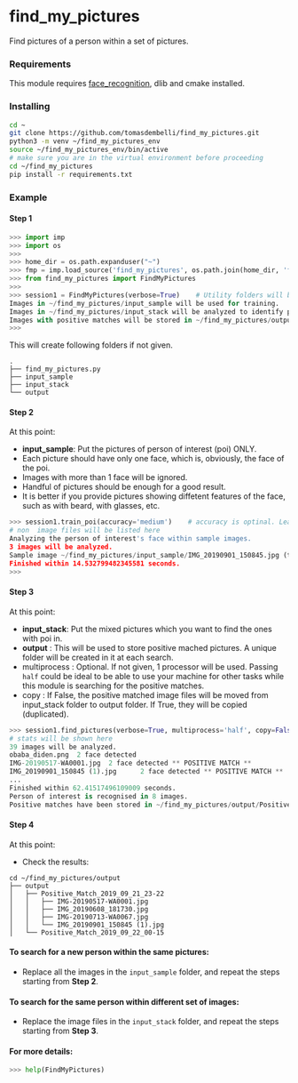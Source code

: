 # find_my_pictures
Find pictures of a person within a set of pictures. 

### Requirements
This module requires [face_recognition](https://www.google.co.uk/url?sa=t&rct=j&q=&esrc=s&source=web&cd=1&cad=rja&uact=8&ved=2ahUKEwi0qYLZuuTkAhVLQEEAHeeWBMAQFjAAegQIBhAC&url=https%3A%2F%2Fgithub.com%2Fageitgey%2Fface_recognition&usg=AOvVaw1ARIEn_v53-Z7n-ItnMaqz), dlib and cmake installed.

### Installing
```bash
cd ~
git clone https://github.com/tomasdembelli/find_my_pictures.git
python3 -m venv ~/find_my_pictures_env
source ~/find_my_pictures_env/bin/active
# make sure you are in the virtual environment before proceeding
cd ~/find_my_pictures
pip install -r requirements.txt
```

### Example
#### Step 1
```python
>>> import imp
>>> import os
>>> 
>>> home_dir = os.path.expanduser("~")
>>> fmp = imp.load_source('find_my_pictures', os.path.join(home_dir, 'find_my_pictures/find_my_pictures.py'))
>>> from find_my_pictures import FindMyPictures
>>> 
>>> session1 = FindMyPictures(verbose=True)    # Utility folders will be initialized if not given.
Images in ~/find_my_pictures/input_sample will be used for training.
Images in ~/find_my_pictures/input_stack will be analyzed to identify person of interest.
Images with positive matches will be stored in ~/find_my_pictures/output.
>>> 
```
This will create following folders if not given.
```
.
├── find_my_pictures.py
├── input_sample  
├── input_stack
└── output
```
#### Step 2
At this point:
- **input_sample**: Put the pictures of person of interest (poi) ONLY.
- Each picture should have only one face, which is, obviously, the face of the poi.
- Images with more than 1 face will be ignored.
- Handful of pictures should be enough for a good result.
- It is better if you provide pictures showing diffetent features of the face, such as with beard, with glasses, etc.

```python
>>> session1.train_poi(accuracy='medium')    # accuracy is optinal. Leaving blank will still give reasonable results.
# non  image files will be listed here
Analyzing the person of interest's face within sample images.
3 images will be analyzed.
Sample image ~/find_my_pictures/input_sample/IMG_20190901_150845.jpg (training data) can't contain more than 1 face.
Finished within 14.532799482345581 seconds.
>>> 
```
#### Step 3
At this point:
- **input_stack**:  Put the mixed pictures which you want to find the ones with poi in.
- **output**      : This will be used to store positive mached pictures. A unique folder will be created in it at each search.
- multiprocess  :   Optional. If not given, 1 processor will be used. Passing `half` could be ideal to be able to use your machine for other tasks while this module is searching for the positive matches. 
- copy          : If False, the positive matched image files will be moved from input_stack folder to output folder. If True, they will be copied (duplicated).
```python
>>> session1.find_pictures(verbose=True, multiprocess='half', copy=False)    
# stats will be shown here
39 images will be analyzed.
obaba_diden.png  2 face detected
IMG-20190517-WA0001.jpg  2 face detected ** POSITIVE MATCH **
IMG_20190901_150845 (1).jpg      2 face detected ** POSITIVE MATCH **
...
Finished within 62.41517496109009 seconds.
Person of interest is recognised in 8 images.
Positive matches have been stored in ~/find_my_pictures/output/Positive_Match_2019_09_22_00-15.
```
#### Step 4
At this point:
- Check the results: 
```pash
cd ~/find_my_pictures/output
├── output
│   ├── Positive_Match_2019_09_21_23-22
│   │   ├── IMG-20190517-WA0001.jpg
│   │   ├── IMG_20190608_181730.jpg
│   │   ├── IMG-20190713-WA0067.jpg
│   │   └── IMG_20190901_150845 (1).jpg
│   └── Positive_Match_2019_09_22_00-15
```
#### To search for a new person within the same pictures:
- Replace all the images in the ```input_sample``` folder, and repeat the steps starting from **Step 2**.
#### To search for the same person within different set of images:
- Replace the image files in the ```input_stack``` folder, and repeat the steps starting from **Step 3**.

#### For more details:
```python
>>> help(FindMyPictures)
```
